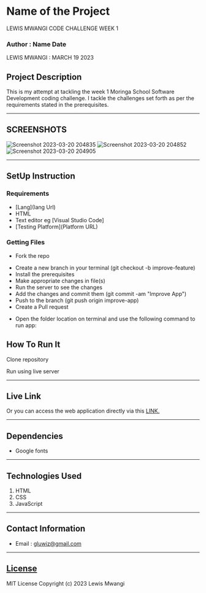 # Name of the Project
LEWIS MWANGI CODE CHALLENGE WEEK 1
### Author : Name Date
LEWIS MWANGI : MARCH 19 2023
## Project Description
This is my attempt at tackling the week 1 Moringa School Software Development coding challenge. I tackle the challenges set forth as per the requirements stated in the prerequisites.
******

## SCREENSHOTS
![Screenshot 2023-03-20 204835](https://user-images.githubusercontent.com/50862073/226425086-2bf80c84-f304-4ec8-8fcc-01bd78157f12.png)
![Screenshot 2023-03-20 204852](https://user-images.githubusercontent.com/50862073/226425097-cd49308f-8d1f-45af-9cd0-c5b1372cfecc.png)
![Screenshot 2023-03-20 204905](https://user-images.githubusercontent.com/50862073/226425103-5ebc4a22-a6ac-469a-b940-22df1f62d484.png)


********
## SetUp Instruction
### Requirements
* [Lang](lang Url)
* HTML 
* Text editor eg [Visual Studio Code]
* [Testing Platform](Platform URL)


### Getting Files
* Fork the repo
- Create a new branch in your terminal (git checkout -b improve-feature)
- Install the prerequisites
- Make appropriate changes in file(s)
- Run the server to see the changes
- Add the changes and commit them (git commit -am "Improve App")
- Push to the branch (git push origin improve-app)
- Create a Pull request
* Open the folder location on terminal and use the following command to run app:

## How To Run It
Clone repository

Run using live server
*****
## Live Link
Or you can access the web application directly via this [LINK.](https://lewis-mwangi1.github.io/Lewis-Mwangi-Code-Challenge-Wk1/)
*****
## Dependencies
- Google fonts
*****
## Technologies Used
1. HTML
2. CSS
3. JavaScript
 
*****
## Contact Information
* Email : gluwiz@gmail.com
*****
## [License](LICENSE)
MIT License
Copyright (c) 2023 Lewis Mwangi
